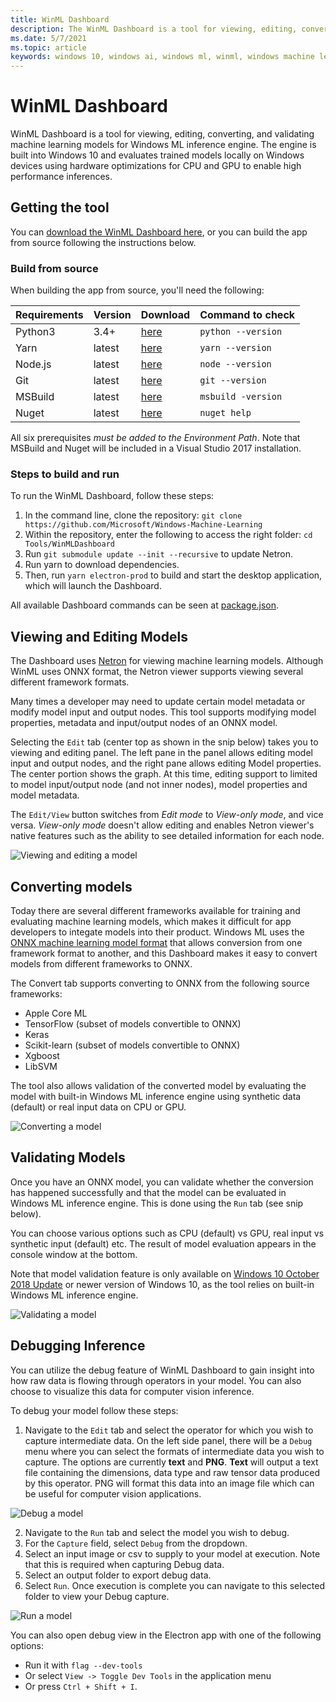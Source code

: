 ```yaml
---
title: WinML Dashboard
description: The WinML Dashboard is a tool for viewing, editing, converting, and validating machine learning models.
ms.date: 5/7/2021
ms.topic: article
keywords: windows 10, windows ai, windows ml, winml, windows machine learning
---
```


# WinML Dashboard

WinML Dashboard is a tool for viewing, editing, converting, and validating machine learning models for Windows ML inference engine. The engine is built into Windows 10 and evaluates trained models locally on Windows devices using hardware optimizations for CPU and GPU to enable high performance inferences. 

## Getting the tool

You can [download the WinML Dashboard here](https://github.com/Microsoft/Windows-Machine-Learning/releases/tag/v0.7.0), or you can build the app from source following the instructions below.

### Build from source

When building the app from source, you'll need the following:

| Requirements | Version | Download | Command to check |
| --- | --- | --- | --- |
| Python3 | 3.4+ | [here](https://www.python.org/) | `python --version` |
| Yarn | latest | [here](https://yarnpkg.com/en/docs/install) | `yarn --version` |
| Node.js | latest | [here](https://nodejs.org/en/) | `node --version` |
| Git | latest | [here](https://git-scm.com/download/win) | `git --version` |
| MSBuild | latest | [here](https://visualstudio.microsoft.com/downloads/) | `msbuild -version` |
| Nuget | latest | [here](https://www.nuget.org/downloads) | `nuget help` |

All six prerequisites *must be added to the Environment Path*. Note that MSBuild and Nuget will be included in a Visual Studio 2017 installation.

### Steps to build and run

To run the WinML Dashboard, follow these steps:

1.    In the command line, clone the repository: `git clone https://github.com/Microsoft/Windows-Machine-Learning`
2.    Within the repository, enter the following to access the right folder: `cd Tools/WinMLDashboard`
3.    Run `git submodule update --init --recursive` to update Netron.
4.    Run yarn to download dependencies.
5.    Then, run `yarn electron-prod` to build and start the desktop application, which will launch the Dashboard.

All available Dashboard commands can be seen at [package.json](https://github.com/microsoft/Windows-Machine-Learning/blob/master/Tools/WinMLDashboard/package.json).

## Viewing and Editing Models

The Dashboard uses [Netron](https://github.com/lutzroeder/netron) for viewing machine learning models. Although WinML uses ONNX format, the Netron viewer supports viewing several different framework formats.

Many times a developer may need to update certain model metadata or modify model input and output nodes. This tool supports modifying model properties, metadata and input/output nodes of an ONNX model.

Selecting the `Edit` tab (center top as shown in the snip below) takes you to viewing and editing panel. The left pane in the panel allows editing model input and output nodes, and the right pane allows editing Model properties. The center portion shows the graph. At this time, editing support to limited to model input/output node (and not inner nodes), model properties and model metadata.

The `Edit/View` button switches from *Edit mode* to *View-only mode*, and vice versa. *View-only mode* doesn't allow editing and enables Netron viewer's native features such as the ability to see detailed information for each node.

![Viewing and editing a model](../images/dashboard-view-edit.png)
 
## Converting models

Today there are several different frameworks available for training and evaluating machine learning models, which makes it difficult for app developers to integate models into their product. Windows ML uses the [ONNX machine learning model format](http://onnx.ai/) that allows conversion from one framework format to another, and this Dashboard makes it easy to convert models from different frameworks to ONNX.

The Convert tab supports converting to ONNX from the following source frameworks:

* Apple Core ML
* TensorFlow (subset of models convertible to ONNX)
* Keras
* Scikit-learn (subset of models convertible to ONNX)
* Xgboost
* LibSVM

The tool also allows validation of the converted model by evaluating the model with built-in Windows ML inference engine using synthetic data (default) or real input data on CPU or GPU.

![Converting a model](../images/dashboard-convert.png)

## Validating Models

Once you have an ONNX model, you can validate whether the conversion has happened successfully and that the model can be evaluated in Windows ML inference engine. This is done using the `Run` tab (see snip below).

You can choose various options such as CPU (default) vs GPU, real input vs synthetic input (default) etc. The result of model evaluation appears in the console window at the bottom.

Note that model validation feature is only available on [Windows 10 October 2018 Update](https://www.microsoft.com/software-download/windows10) or newer version of Windows 10, as the tool relies on built-in Windows ML inference engine.

![Validating a model](../images/dashboard-validate.png)
 
## Debugging Inference

You can utilize the debug feature of WinML Dashboard to gain insight into how raw data is flowing through operators in your model. You can also choose to visualize this data for computer vision inference.

To debug your model follow these steps:

1. Navigate to the `Edit` tab and select the operator for which you wish to capture intermediate data. On the left side panel, there will be a `Debug` menu where you can select the formats of intermediate data you wish to capture. The options are currently **text** and **PNG**. **Text** will output a text file containing the dimensions, data type and raw tensor data produced by this operator. PNG will format this data into an image file which can be useful for computer vision applications.

![Debug a model](../images/dashboard-debug.png)

2.    Navigate to the `Run` tab and select the model you wish to debug.
8.    For the `Capture` field, select `Debug` from the dropdown.
9.    Select an input image or csv to supply to your model at execution. Note that this is required when capturing Debug data.
10.    Select an output folder to export debug data.
11.    Select `Run`. Once execution is complete you can navigate to this selected folder to view your Debug capture.
 
![Run a model](../images/dashboard-run.png)

You can also open debug view in the Electron app with one of the following options:
* Run it with `flag --dev-tools`
* Or select `View -> Toggle Dev Tools` in the application menu
* Or press `Ctrl + Shift + I`.
